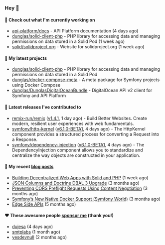 ### Hey 👋

#### 👷 Check out what I'm currently working on

- [api-platform/docs](https://github.com/api-platform/docs) - API Platform documentation (4 days ago)
- [dunglas/solid-client-php](https://github.com/dunglas/solid-client-php) - PHP library for accessing data and managing permissions on data stored in a Solid Pod (1 week ago)
- [solid/solidproject.org](https://github.com/solid/solidproject.org) - Website for solidproject.org (1 week ago)

#### 🌱 My latest projects

- [dunglas/solid-client-php](https://github.com/dunglas/solid-client-php) - PHP library for accessing data and managing permissions on data stored in a Solid Pod
- [dunglas/docker-compose-meta](https://github.com/dunglas/docker-compose-meta) - A meta package for Symfony projects using Docker Compose
- [dunglas/DunglasDigitalOceanBundle](https://github.com/dunglas/DunglasDigitalOceanBundle) - DigitalOcean API v2 client for Symfony and API Platform

#### 🔭 Latest releases I've contributed to

- [remix-run/remix](https://github.com/remix-run/remix) ([v1.4.1](https://github.com/remix-run/remix/releases/tag/v1.4.1), 1 day ago) - Build Better Websites. Create modern, resilient user experiences with web fundamentals.
- [symfony/http-kernel](https://github.com/symfony/http-kernel) ([v6.1.0-BETA1](https://github.com/symfony/http-kernel/releases/tag/v6.1.0-BETA1), 4 days ago) - The HttpKernel component provides a structured process for converting a Request into a Response.
- [symfony/dependency-injection](https://github.com/symfony/dependency-injection) ([v6.1.0-BETA1](https://github.com/symfony/dependency-injection/releases/tag/v6.1.0-BETA1), 4 days ago) - The DependencyInjection component allows you to standardize and centralize the way objects are constructed in your application.

#### 📜 My recent [blog posts](https://dunglas.fr)

- [Building Decentralized Web Apps with Solid and PHP](https://dunglas.fr/2022/04/building-decentralized-web-apps-with-solid-and-php/) (1 week ago)
- [JSON Columns and Doctrine DBAL 3 Upgrade](https://dunglas.fr/2022/01/json-columns-and-doctrine-dbal-3-upgrade/) (3 months ago)
- [Preventing CORS Preflight Requests Using Content Negotiation](https://dunglas.fr/2022/01/preventing-cors-preflight-requests-using-content-negotiation/) (3 months ago)
- [Symfony’s New Native Docker Support (Symfony World)](https://dunglas.fr/2021/12/symfonys-new-native-docker-support-symfony-world/) (3 months ago)
- [Edge Side APIs](https://dunglas.fr/2021/10/edge-side-apis/) (5 months ago)

#### ❤️ These awesome people [sponsor me](https://github.com/sponsors/dunglas) (thank you!)

- [dujesa](https://github.com/dujesa) (4 days ago)
- [smtplabs](https://github.com/smtplabs) (1 month ago)
- [yesdevnull](https://github.com/yesdevnull) (2 months ago)
